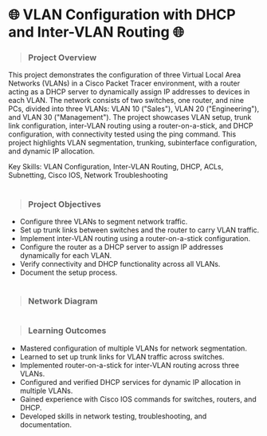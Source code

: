 # 🌐 VLAN Configuration with DHCP and Inter-VLAN Routing 🌐

> ### Project Overview
 This project demonstrates the configuration of three Virtual Local Area Networks (VLANs) in a Cisco Packet Tracer environment, with a router acting as a DHCP server to dynamically assign IP addresses to devices in each VLAN. The network consists of two switches, one router, and nine PCs, divided into three VLANs: VLAN 10 ("Sales"), VLAN 20 ("Engineering"), and VLAN 30 ("Management"). The project showcases VLAN setup, trunk link configuration, inter-VLAN routing using a router-on-a-stick, and DHCP configuration, with connectivity tested using the ping command. This project highlights VLAN segmentation, trunking, subinterface configuration, and dynamic IP allocation.

 Key Skills: VLAN Configuration, Inter-VLAN Routing, DHCP, ACLs, Subnetting, Cisco IOS, Network Troubleshooting
#


> ### Project Objectives
- Configure three VLANs to segment network traffic.
- Set up trunk links between switches and the router to carry VLAN traffic.
- Implement inter-VLAN routing using a router-on-a-stick configuration.
- Configure the router as a DHCP server to assign IP addresses dynamically for each VLAN.
- Verify connectivity and DHCP functionality across all VLANs.
- Document the setup process.
#
> ### Network Diagram
#








> ### Learning Outcomes
- Mastered configuration of multiple VLANs for network segmentation.
- Learned to set up trunk links for VLAN traffic across switches.
- Implemented router-on-a-stick for inter-VLAN routing across three VLANs.
- Configured and verified DHCP services for dynamic IP allocation in multiple VLANs.
- Gained experience with Cisco IOS commands for switches, routers, and DHCP.
- Developed skills in network testing, troubleshooting, and documentation.


